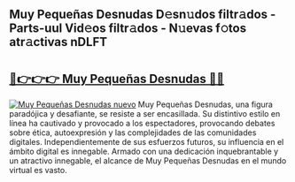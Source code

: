 ## Muy Pequeñas Desnudas D𝚎sn𝚞dos filtr𝚊dos - Parts-uul Vid𝚎os filtr𝚊dos - N𝚞evas f𝚘tos atr𝚊ctivas nDLFT

# <h2><a href="http://mb4moi.tromn.icu/?c=Muy+Peque%c3%b1as+Desnudas">🔗👉👉👉 Muy Pequeñas Desnudas 🔗🔗</a></h2>

[![Muy Pequeñas Desnudas nuevo](https://i.imgur.com/pEAQMta.gif)](http://mb4moi.tromn.icu/?c=Muy+Peque%c3%b1as+Desnudas)
Muy Pequeñas Desnudas, una figura paradójica y desafiante, se resiste a ser encasillada. Su distintivo estilo en línea ha cautivado y provocado a los espectadores, provocando debates sobre ética, autoexpresión y las complejidades de las comunidades digitales. Independientemente de sus esfuerzos futuros, su influencia en el ámbito digital es innegable. Armado con una dedicación inquebrantable y un atractivo innegable, el alcance de Muy Pequeñas Desnudas en el mundo virtual es vasto.
